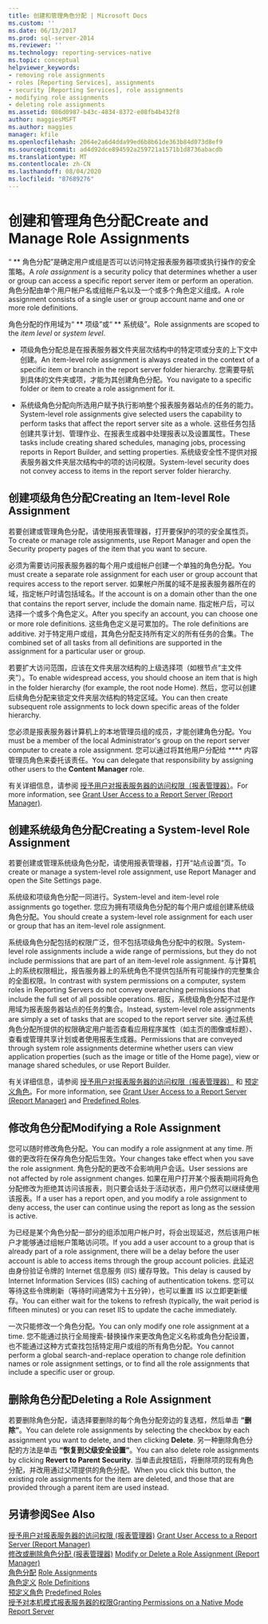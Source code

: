 ```yaml
---
title: 创建和管理角色分配 | Microsoft Docs
ms.custom: ''
ms.date: 06/13/2017
ms.prod: sql-server-2014
ms.reviewer: ''
ms.technology: reporting-services-native
ms.topic: conceptual
helpviewer_keywords:
- removing role assignments
- roles [Reporting Services], assignments
- security [Reporting Services], role assignments
- modifying role assignments
- deleting role assignments
ms.assetid: 086d0987-b43c-4834-8372-e08fb4b432f8
author: maggiesMSFT
ms.author: maggies
manager: kfile
ms.openlocfilehash: 2064e2a6d4dda99ed6b8b61de363b84d073d8ef9
ms.sourcegitcommit: ad4d92dce894592a259721a1571b1d8736abacdb
ms.translationtype: MT
ms.contentlocale: zh-CN
ms.lasthandoff: 08/04/2020
ms.locfileid: "87689276"
---
```

# <a name="create-and-manage-role-assignments"></a><span data-ttu-id="89323-102">创建和管理角色分配</span><span class="sxs-lookup"><span data-stu-id="89323-102">Create and Manage Role Assignments</span></span>
  <span data-ttu-id="89323-103">“ \*\* 角色分配”是确定用户或组是否可以访问特定报表服务器项或执行操作的安全策略。</span><span class="sxs-lookup"><span data-stu-id="89323-103">A *role assignment* is a security policy that determines whether a user or group can access a specific report server item or perform an operation.</span></span> <span data-ttu-id="89323-104">角色分配由单个用户帐户名或组帐户名以及一个或多个角色定义组成。</span><span class="sxs-lookup"><span data-stu-id="89323-104">A role assignment consists of a single user or group account name and one or more role definitions.</span></span>  
  
 <span data-ttu-id="89323-105">角色分配的作用域为“ \*\* 项级”或“ \*\* 系统级”。</span><span class="sxs-lookup"><span data-stu-id="89323-105">Role assignments are scoped to the *item level* or *system level*.</span></span>  
  
-   <span data-ttu-id="89323-106">项级角色分配总是在报表服务器文件夹层次结构中的特定项或分支的上下文中创建。</span><span class="sxs-lookup"><span data-stu-id="89323-106">An item-level role assignment is always created in the context of a specific item or branch in the report server folder hierarchy.</span></span> <span data-ttu-id="89323-107">您需要导航到具体的文件夹或项，才能为其创建角色分配。</span><span class="sxs-lookup"><span data-stu-id="89323-107">You navigate to a specific folder or item to create a role assignment for it.</span></span>  
  
-   <span data-ttu-id="89323-108">系统级角色分配向所选用户赋予执行影响整个报表服务器站点的任务的能力。</span><span class="sxs-lookup"><span data-stu-id="89323-108">System-level role assignments give selected users the capability to perform tasks that affect the report server site as a whole.</span></span> <span data-ttu-id="89323-109">这些任务包括创建共享计划、管理作业、在报表生成器中处理报表以及设置属性。</span><span class="sxs-lookup"><span data-stu-id="89323-109">These tasks include creating shared schedules, managing jobs, processing reports in Report Builder, and setting properties.</span></span> <span data-ttu-id="89323-110">系统级安全性不提供对报表服务器文件夹层次结构中的项的访问权限。</span><span class="sxs-lookup"><span data-stu-id="89323-110">System-level security does not convey access to items in the report server folder hierarchy.</span></span>  
  
## <a name="creating-an-item-level-role-assignment"></a><span data-ttu-id="89323-111">创建项级角色分配</span><span class="sxs-lookup"><span data-stu-id="89323-111">Creating an Item-level Role Assignment</span></span>  
 <span data-ttu-id="89323-112">若要创建或管理角色分配，请使用报表管理器，打开要保护的项的安全属性页。</span><span class="sxs-lookup"><span data-stu-id="89323-112">To create or manage role assignments, use Report Manager and open the Security property pages of the item that you want to secure.</span></span>  
  
 <span data-ttu-id="89323-113">必须为需要访问报表服务器的每个用户或组帐户创建一个单独的角色分配。</span><span class="sxs-lookup"><span data-stu-id="89323-113">You must create a separate role assignment for each user or group account that requires access to the report server.</span></span> <span data-ttu-id="89323-114">如果帐户所属的域不是报表服务器所在的域，指定帐户时请包括域名。</span><span class="sxs-lookup"><span data-stu-id="89323-114">If the account is on a domain other than the one that contains the report server, include the domain name.</span></span> <span data-ttu-id="89323-115">指定帐户后，可以选择一个或多个角色定义。</span><span class="sxs-lookup"><span data-stu-id="89323-115">After you specify an account, you can choose one or more role definitions.</span></span> <span data-ttu-id="89323-116">这些角色定义是可累加的。</span><span class="sxs-lookup"><span data-stu-id="89323-116">The role definitions are additive.</span></span> <span data-ttu-id="89323-117">对于特定用户或组，其角色分配支持所有定义的所有任务的合集。</span><span class="sxs-lookup"><span data-stu-id="89323-117">The combined set of all tasks from all definitions are supported in the assignment for a particular user or group.</span></span>  
  
 <span data-ttu-id="89323-118">若要扩大访问范围，应该在文件夹层次结构的上级选择项（如根节点“主文件夹”）。</span><span class="sxs-lookup"><span data-stu-id="89323-118">To enable widespread access, you should choose an item that is high in the folder hierarchy (for example, the root node Home).</span></span> <span data-ttu-id="89323-119">然后，您可以创建后续角色分配来锁定文件夹层次结构的特定区域。</span><span class="sxs-lookup"><span data-stu-id="89323-119">You can then create subsequent role assignments to lock down specific areas of the folder hierarchy.</span></span>  
  
 <span data-ttu-id="89323-120">您必须是报表服务器计算机上的本地管理员组的成员，才能创建角色分配。</span><span class="sxs-lookup"><span data-stu-id="89323-120">You must be a member of the local Administrator's group on the report server computer to create a role assignment.</span></span> <span data-ttu-id="89323-121">您可以通过将其他用户分配给 \*\*\*\* 内容管理员角色来委托该责任。</span><span class="sxs-lookup"><span data-stu-id="89323-121">You can delegate that responsibility by assigning other users to the **Content Manager** role.</span></span>  
  
 <span data-ttu-id="89323-122">有关详细信息，请参阅 [授予用户对报表服务器的访问权限（报表管理器）](grant-user-access-to-a-report-server.md)。</span><span class="sxs-lookup"><span data-stu-id="89323-122">For more information, see [Grant User Access to a Report Server &#40;Report Manager&#41;](grant-user-access-to-a-report-server.md).</span></span>  
  
## <a name="creating-a-system-level-role-assignment"></a><span data-ttu-id="89323-123">创建系统级角色分配</span><span class="sxs-lookup"><span data-stu-id="89323-123">Creating a System-level Role Assignment</span></span>  
 <span data-ttu-id="89323-124">若要创建或管理系统级角色分配，请使用报表管理器，打开“站点设置”页。</span><span class="sxs-lookup"><span data-stu-id="89323-124">To create or manage a system-level role assignment, use Report Manager and open the Site Settings page.</span></span>  
  
 <span data-ttu-id="89323-125">系统级和项级角色分配一同进行。</span><span class="sxs-lookup"><span data-stu-id="89323-125">System-level and item-level role assignments go together.</span></span> <span data-ttu-id="89323-126">您应为拥有项级角色分配的每个用户或组创建系统级角色分配。</span><span class="sxs-lookup"><span data-stu-id="89323-126">You should create a system-level role assignment for each user or group that has an item-level role assignment.</span></span>  
  
 <span data-ttu-id="89323-127">系统级角色分配包括的权限广泛，但不包括项级角色分配中的权限。</span><span class="sxs-lookup"><span data-stu-id="89323-127">System-level role assignments include a wide range of permissions, but they do not include permissions that are part of an item-level role assignment.</span></span> <span data-ttu-id="89323-128">与计算机上的系统权限相比，报告服务器上的系统角色不提供包括所有可能操作的完整集合的全面权限。</span><span class="sxs-lookup"><span data-stu-id="89323-128">In contrast with system permissions on a computer, system roles in Reporting Servers do not convey overarching permissions that include the full set of all possible operations.</span></span> <span data-ttu-id="89323-129">相反，系统级角色分配不过是作用域为报表服务器站点的任务的集合。</span><span class="sxs-lookup"><span data-stu-id="89323-129">Instead, system-level role assignments are simply a set of tasks that are scoped to the report server site.</span></span> <span data-ttu-id="89323-130">通过系统角色分配所提供的权限确定用户能否查看应用程序属性（如主页的图像或标题）、查看或管理共享计划或者使用报表生成器。</span><span class="sxs-lookup"><span data-stu-id="89323-130">Permissions that are conveyed through system role assignments determine whether users can view application properties (such as the image or title of the Home page), view or manage shared schedules, or use Report Builder.</span></span>  
  
 <span data-ttu-id="89323-131">有关详细信息，请参阅 [授予用户对报表服务器的访问权限（报表管理器）](grant-user-access-to-a-report-server.md) 和 [预定义角色](role-definitions-predefined-roles.md)。</span><span class="sxs-lookup"><span data-stu-id="89323-131">For more information, see [Grant User Access to a Report Server &#40;Report Manager&#41;](grant-user-access-to-a-report-server.md) and [Predefined Roles](role-definitions-predefined-roles.md).</span></span>  
  
## <a name="modifying-a-role-assignment"></a><span data-ttu-id="89323-132">修改角色分配</span><span class="sxs-lookup"><span data-stu-id="89323-132">Modifying a Role Assignment</span></span>  
 <span data-ttu-id="89323-133">您可以随时修改角色分配。</span><span class="sxs-lookup"><span data-stu-id="89323-133">You can modify a role assignment at any time.</span></span> <span data-ttu-id="89323-134">所做的更改将在保存角色分配后生效。</span><span class="sxs-lookup"><span data-stu-id="89323-134">Your changes take effect when you save the role assignment.</span></span> <span data-ttu-id="89323-135">角色分配的更改不会影响用户会话。</span><span class="sxs-lookup"><span data-stu-id="89323-135">User sessions are not affected by role assignment changes.</span></span> <span data-ttu-id="89323-136">如果在用户打开某个报表期间将角色分配修改为拒绝其访问该报表，则只要会话处于活动状态，用户仍然可以继续使用该报表。</span><span class="sxs-lookup"><span data-stu-id="89323-136">If a user has a report open, and you modify a role assignment to deny access, the user can continue using the report as long as the session is active.</span></span>  
  
 <span data-ttu-id="89323-137">为已经是某个角色分配一部分的组添加用户帐户时，将会出现延迟，然后该用户帐户才能够通过组帐户策略访问项。</span><span class="sxs-lookup"><span data-stu-id="89323-137">If you add a user account to a group that is already part of a role assignment, there will be a delay before the user account is able to access items through the group account policies.</span></span> <span data-ttu-id="89323-138">此延迟由身份验证令牌的 Internet 信息服务 (IIS) 缓存导致。</span><span class="sxs-lookup"><span data-stu-id="89323-138">This delay is caused by Internet Information Services (IIS) caching of authentication tokens.</span></span> <span data-ttu-id="89323-139">您可以等待这些令牌刷新（等待时间通常为十五分钟），也可以重置 IIS 以立即更新缓存。</span><span class="sxs-lookup"><span data-stu-id="89323-139">You can either wait for the tokens to refresh (typically, the wait period is fifteen minutes) or you can reset IIS to update the cache immediately.</span></span>  
  
 <span data-ttu-id="89323-140">一次只能修改一个角色分配。</span><span class="sxs-lookup"><span data-stu-id="89323-140">You can only modify one role assignment at a time.</span></span> <span data-ttu-id="89323-141">您不能通过执行全局搜索-替换操作来更改角色定义名称或角色分配设置，也不能通过这种方式查找包括特定用户或组的所有角色分配。</span><span class="sxs-lookup"><span data-stu-id="89323-141">You cannot perform a global search-and-replace operation to change role definition names or role assignment settings, or to find all the role assignments that include a specific user or group.</span></span>  
  
## <a name="deleting-a-role-assignment"></a><span data-ttu-id="89323-142">删除角色分配</span><span class="sxs-lookup"><span data-stu-id="89323-142">Deleting a Role Assignment</span></span>  
 <span data-ttu-id="89323-143">若要删除角色分配，请选择要删除的每个角色分配旁边的复选框，然后单击 **“删除”**。</span><span class="sxs-lookup"><span data-stu-id="89323-143">You can delete role assignments by selecting the checkbox by each assignment you want to delete, and then clicking **Delete**.</span></span> <span data-ttu-id="89323-144">另一种删除角色分配的方法是单击 **“恢复到父级安全设置”**。</span><span class="sxs-lookup"><span data-stu-id="89323-144">You can also delete role assignments by clicking **Revert to Parent Security**.</span></span> <span data-ttu-id="89323-145">当单击此按钮后，将删除项的现有角色分配，并改用通过父项提供的角色分配。</span><span class="sxs-lookup"><span data-stu-id="89323-145">When you click this button, the existing role assignments for the item are deleted, and those that are provided through a parent item are used instead.</span></span>  
  
## <a name="see-also"></a><span data-ttu-id="89323-146">另请参阅</span><span class="sxs-lookup"><span data-stu-id="89323-146">See Also</span></span>  
 <span data-ttu-id="89323-147">[授予用户对报表服务器的访问权限 &#40;报表管理器&#41;](grant-user-access-to-a-report-server.md) </span><span class="sxs-lookup"><span data-stu-id="89323-147">[Grant User Access to a Report Server &#40;Report Manager&#41;](grant-user-access-to-a-report-server.md) </span></span>  
 <span data-ttu-id="89323-148">[修改或删除角色分配 &#40;报表管理器&#41;](role-assignments-modify-or-delete.md) </span><span class="sxs-lookup"><span data-stu-id="89323-148">[Modify or Delete a Role Assignment &#40;Report Manager&#41;](role-assignments-modify-or-delete.md) </span></span>  
 <span data-ttu-id="89323-149">[角色分配](role-assignments.md) </span><span class="sxs-lookup"><span data-stu-id="89323-149">[Role Assignments](role-assignments.md) </span></span>  
 <span data-ttu-id="89323-150">[角色定义](role-definitions.md) </span><span class="sxs-lookup"><span data-stu-id="89323-150">[Role Definitions](role-definitions.md) </span></span>  
 <span data-ttu-id="89323-151">[预定义角色](role-definitions-predefined-roles.md) </span><span class="sxs-lookup"><span data-stu-id="89323-151">[Predefined Roles](role-definitions-predefined-roles.md) </span></span>  
 [<span data-ttu-id="89323-152">授予对本机模式报表服务器的权限</span><span class="sxs-lookup"><span data-stu-id="89323-152">Granting Permissions on a Native Mode Report Server</span></span>](granting-permissions-on-a-native-mode-report-server.md)  
  
  
